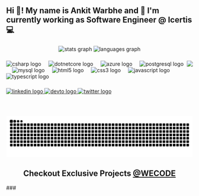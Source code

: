 <br clear="both">

<h2 align="left">Hi 👋! My name is Ankit Warbhe and 🔭 I'm currently working as Software Engineer @ Icertis 💻</h2>

###

<div align="center">
  <img src="https://github-readme-stats.vercel.app/api?username=ankitwarbhe&hide_title=false&show_icons=true&include_all_commits=true&count_private=false&theme=dracula" alt="stats graph"/>
  <img src="https://github-readme-stats.vercel.app/api/top-langs?username=ankitwarbhe&locale=en&hide_title=false&layout=compact&card_width=320&langs_count=5&theme=dracula" height="150" alt="languages graph"  />
</div>

###

<img align="right" height="150" src="https://media.giphy.com/media/v1.Y2lkPTc5MGI3NjExMmdkeTB1bTQ4OTVoazI3cmxmNWtoc3M1MHM1eHpwYmQzNGlzbm9pYiZlcD12MV9pbnRlcm5hbF9naWZfYnlfaWQmY3Q9Zw/okZ8eqHMUPDdLEAIkf/giphy.gif"  />

###

<div align="left">
  <img src="https://cdn.jsdelivr.net/gh/devicons/devicon/icons/csharp/csharp-original.svg" height="30" alt="csharp logo"  />
  <img width="12" />
  <img src="https://cdn.jsdelivr.net/gh/devicons/devicon/icons/dotnetcore/dotnetcore-original.svg" height="30" alt="dotnetcore logo"  />
  <img width="12" />
  <img src="https://cdn.jsdelivr.net/gh/devicons/devicon/icons/azure/azure-original.svg" height="30" alt="azure logo"  />
  <img width="12" />
  <img src="https://cdn.jsdelivr.net/gh/devicons/devicon/icons/postgresql/postgresql-original.svg" height="30" alt="postgresql logo"  />
  <img width="12" />
  <img src="https://cdn.jsdelivr.net/gh/devicons/devicon/icons/mysql/mysql-original.svg" height="30" alt="mysql logo"  />
  <img width="12" />
  <img src="https://cdn.jsdelivr.net/gh/devicons/devicon/icons/html5/html5-original.svg" height="30" alt="html5 logo"  />
  <img width="12" />
  <img src="https://cdn.jsdelivr.net/gh/devicons/devicon/icons/css3/css3-original.svg" height="30" alt="css3 logo"  />
  <img width="12" />
  <img src="https://cdn.jsdelivr.net/gh/devicons/devicon/icons/javascript/javascript-original.svg" height="30" alt="javascript logo"  />
  <img width="12" />
  <img src="https://cdn.jsdelivr.net/gh/devicons/devicon/icons/typescript/typescript-original.svg" height="30" alt="typescript logo"  />
</div>

###

<div align="left">
  <a href="https://www.linkedin.com/in/ankit-warbhe/" target="_blank">
    <img src="https://img.shields.io/static/v1?message=LinkedIn&logo=linkedin&label=&color=0077B5&logoColor=white&labelColor=&style=for-the-badge" height="35" alt="linkedin logo"  />
  </a>
  <a href="https://dev.to/ankitwarbhe" target="_blank">
    <img src="https://img.shields.io/static/v1?message=dev.to&logo=dev.to&label=&color=0A0A0A&logoColor=white&labelColor=&style=for-the-badge" height="35" alt="devto logo"  />
  </a>
  <a href="https://twitter.com/AnkitWarbhe" target="_blank">
    <img src="https://img.shields.io/static/v1?message=Twitter&logo=twitter&label=&color=1DA1F2&logoColor=white&labelColor=&style=for-the-badge" height="35" alt="twitter logo"  />
  </a>
</div>

###
<br clear="both">
<img src="https://raw.githubusercontent.com/ankitwarbhe/ankitwarbhe/output/snake.svg" alt="Snake animation" />
<h2 align="center">Checkout Exclusive Projects <a href="https://github.com/wecodeorg">@WECODE </a></h2>
###

